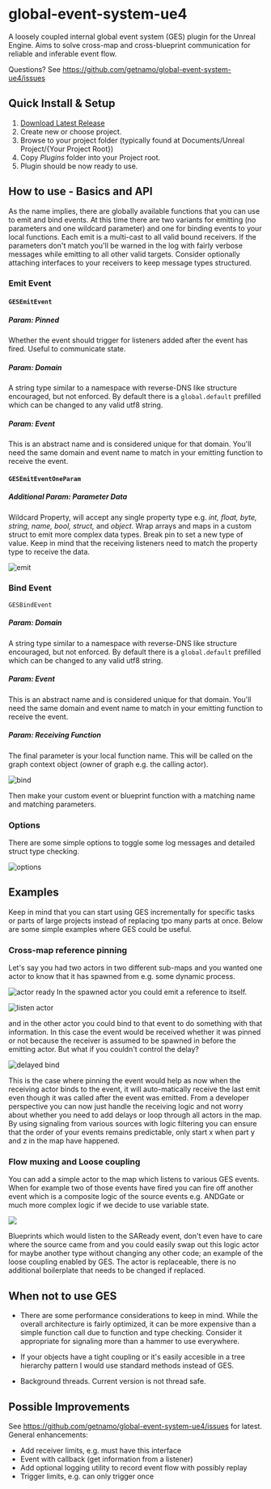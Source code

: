 # global-event-system-ue4
A loosely coupled internal global event system (GES) plugin for the Unreal Engine. Aims to solve cross-map and cross-blueprint communication for reliable and inferable event flow.

Questions? See https://github.com/getnamo/global-event-system-ue4/issues

## Quick Install & Setup ##
 1. [Download Latest Release](https://github.com/getnamo/global-event-system-ue4/releases)
 2. Create new or choose project.
 3. Browse to your project folder (typically found at Documents/Unreal Project/{Your Project Root})
 4. Copy *Plugins* folder into your Project root.
 5. Plugin should be now ready to use.

## How to use - Basics and API

As the name implies, there are globally available functions that you can use to emit and bind events. At this time there are two variants for emitting (no parameters and one wildcard parameter) and one for binding events to your local functions. Each emit is a multi-cast to all valid bound receivers. If the parameters don't match you'll be warned in the log with fairly verbose messages while emitting to all other valid targets. Consider optionally attaching interfaces to your receivers to keep message types structured.

### Emit Event

#### ```GESEmitEvent```

##### Param: Pinned
Whether the event should trigger for listeners added after the event has fired. Useful to communicate state.

##### Param: Domain
A string type similar to a namespace with reverse-DNS like structure encouraged, but not enforced. By default there is a ```global.default``` prefilled which can be changed to any valid utf8 string.

##### Param: Event
This is an abstract name and is considered unique for that domain. You'll need the same domain and event name to match in your emitting function to receive the event.

#### ```GESEmitEventOneParam```

##### Additional Param: Parameter Data
Wildcard Property, will accept any single property type e.g. *int, float, byte, string, name, bool, struct,* and *object*. Wrap arrays and maps in a custom struct to emit more complex data types. Break pin to set a new type of value. Keep in mind that the receiving listeners need to match the property type to receive the data.

![emit](https://i.imgur.com/8nXb5ya.png)

### Bind Event

```GESBindEvent```
##### Param: Domain
A string type similar to a namespace with reverse-DNS like structure encouraged, but not enforced. By default there is a ```global.default``` prefilled which can be changed to any valid utf8 string.

##### Param: Event
This is an abstract name and is considered unique for that domain. You'll need the same domain and event name to match in your emitting function to receive the event.

##### Param: Receiving Function
The final parameter is your local function name. This will be called on the graph context object (owner of graph e.g. the calling actor).

![bind](https://i.imgur.com/WzHhEeG.png)

Then make your custom event or blueprint function with a matching name and matching parameters.

### Options

There are some simple options to toggle some log messages and detailed struct type checking.

![options](https://i.imgur.com/22tC4lI.png)

## Examples

Keep in mind that you can start using GES incrementally for specific tasks or parts of large projects instead of replacing tpo many parts at once. Below are some simple examples where GES could be useful.

### Cross-map reference pinning
Let's say you had two actors in two different sub-maps and you wanted one actor to know that it has spawned from e.g. some dynamic process.

![actor ready](https://i.imgur.com/BLUFoFs.png)
In the spawned actor you could emit a reference to itself.

![listen actor](https://i.imgur.com/IP0XTtC.png)

and in the other actor you could bind to that event to do something with that information. In this case the event would be received whether it was pinned or not because the receiver is assumed to be spawned in before the emitting actor. But what if you couldn't control the delay?

![delayed bind](https://i.imgur.com/UfQYsJa.png)

This is the case where pinning the event would help as now when the receiving actor binds to the event, it will auto-matically receive the last emit even though it was called after the event was emitted. From a developer perspective you can now just handle the receiving logic and not worry about whether you need to add delays or loop through all actors in the map. By using signaling from various sources with logic filtering you can ensure that the order of your events remains predictable, only start x when part y and z in the map have happened.

### Flow muxing and Loose coupling

You can add a simple actor to the map which listens to various GES events. When for example two of those events have fired you can fire off another event which is a composite logic of the source events e.g. ANDGate or much more complex logic if we decide to use variable state.

![](https://i.imgur.com/ickckJe.png)

Blueprints which would listen to the SAReady event, don't even have to care where the source came from and you could easily swap out this logic actor for maybe another type without changing any other code; an example of the loose coupling enabled by GES. The actor is replaceable, there is no additional boilerplate that needs to be changed if replaced.

## When not to use GES
- There are some performance considerations to keep in mind. While the overall architecture is fairly optimized, it can be more expensive than a simple function call due to function and type checking. Consider it appropriate for signaling more than a hammer to use everywhere.

- If your objects have a tight coupling or it's easily accesible in a tree hierarchy pattern I would use standard methods instead of GES.

- Background threads. Current version is not thread safe.

## Possible Improvements
See https://github.com/getnamo/global-event-system-ue4/issues for latest.
General enhancements:
- Add receiver limits, e.g. must have this interface
- Event with callback (get information from a listener)
- Add optional logging utility to record event flow with possibly replay
- Trigger limits, e.g. can only trigger once
